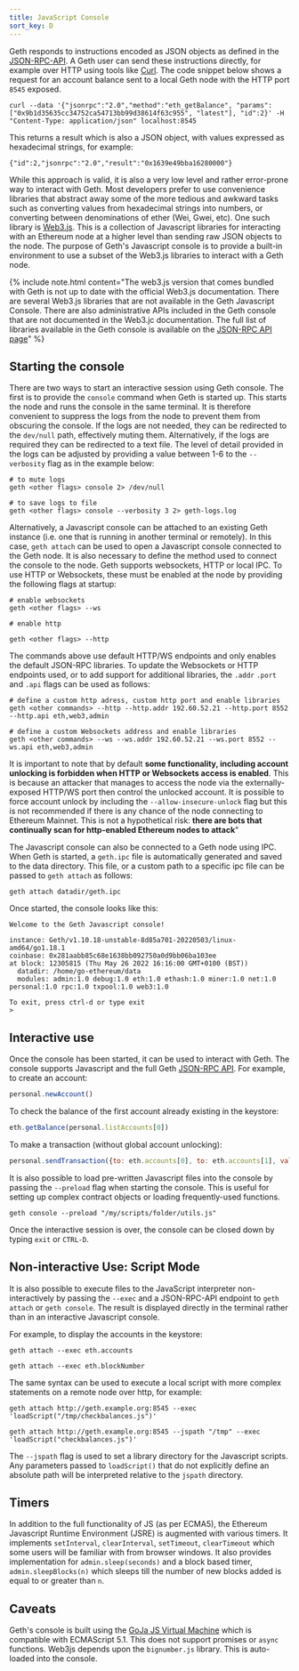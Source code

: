 ```yaml
---
title: JavaScript Console
sort_key: D
---
```


Geth responds to instructions encoded as JSON objects as defined in the [JSON-RPC-API](/docs/rpc/server). A Geth user can send these instructions directly, for example over HTTP using tools like [Curl](https://github.com/curl/curl). The code snippet below shows a request for an account balance sent to a local Geth node with the HTTP port `8545` exposed. 

```
curl --data '{"jsonrpc":"2.0","method":"eth_getBalance", "params": ["0x9b1d35635cc34752ca54713bb99d38614f63c955", "latest"], "id":2}' -H "Content-Type: application/json" localhost:8545
```

This returns a result which is also a JSON object, with values expressed as hexadecimal strings, for example:

```terminal
{"id":2,"jsonrpc":"2.0","result":"0x1639e49bba16280000"}
```

While this approach is valid, it is also a very low level and rather error-prone way to interact with Geth. Most developers prefer to use convenience libraries that abstract away some of the more tedious and awkward tasks such as converting values from hexadecimal strings into numbers, or converting between denominations of ether (Wei, Gwei, etc). One such library is [Web3.js](https://web3js.readthedocs.io/en/v1.7.3/). This is a collection of Javascript libraries for interacting with an Ethereum node at a higher level than sending raw JSON objects to the node. The purpose of Geth's Javascript console is to provide a built-in environment to use a subset of the Web3.js libraries to interact with a Geth node.

{% include note.html content="The web3.js version that comes bundled with Geth is not up to date with the official Web3.js documentation. There are several Web3.js libraries that are not available in the Geth Javascript Console. There are also administrative APIs included in the Geth console that are not documented in the Web3.jc documentation. The full list of libraries available in the Geth console is available on the [JSON-RPC API page](/docs/rpc/server)" %}


## Starting the console

There are two ways to start an interactive session using Geth console. The first is to provide the `console` command when Geth is started up. This starts the node and runs the console in the same terminal. It is therefore convenient to suppress the logs from the node to prevent them from obscuring the console. If the logs are not needed, they can be redirected to the `dev/null` path, effectively muting them. Alternatively, if the logs are required they can be redirected to a text file. The level of detail provided in the logs can be adjusted by providing a value between 1-6 to the `--verbosity` flag as in the example below:

```shell
# to mute logs
geth <other flags> console 2> /dev/null

# to save logs to file
geth <other flags> console --verbosity 3 2> geth-logs.log
```

Alternatively, a Javascript console can be attached to an existing Geth instance (i.e. one that is running in another terminal or remotely). In this case, `geth attach` can be used to open a Javascript console connected to the Geth node. It is also necessary to define the method used to connect the console to the node. Geth supports websockets, HTTP or local IPC. To use HTTP or Websockets, these must be enabled at the node by providing the following flags at startup:

```shell
# enable websockets
geth <other flags> --ws

# enable http

geth <other flags> --http
```

The commands above use default HTTP/WS endpoints and only enables the default JSON-RPC libraries. To update the Websockets or HTTP endpoints used, or to add support for additional libraries, the `.addr` `.port` and `.api` flags can be used as follows:

```shell
# define a custom http adress, custom http port and enable libraries
geth <other commands> --http --http.addr 192.60.52.21 --http.port 8552 --http.api eth,web3,admin

# define a custom Websockets address and enable libraries
geth <other commands> --ws --ws.addr 192.60.52.21 --ws.port 8552 --ws.api eth,web3,admin
```

It is important to note that by default **some functionality, including account unlocking is forbidden when HTTP or Websockets access is enabled**. This is because an attacker that manages to access the node via the externally-exposed HTTP/WS port then control the unlocked account. It is possible to force account unlock by including the `--allow-insecure-unlock` flag but this is not recommended if there is any chance of the node connecting to Ethereum Mainnet. This is not a hypothetical risk: **there are bots that continually scan for http-enabled Ethereum nodes to attack**"

The Javascript console can also be connected to a Geth node using IPC. When Geth is started, a `geth.ipc` file is automatically generated and saved to the data directory. This file, or a custom path to a specific ipc file can be passed to `geth attach` as follows:

```shell
geth attach datadir/geth.ipc
```

Once started, the console looks like this:

```terminal
Welcome to the Geth Javascript console!

instance: Geth/v1.10.18-unstable-8d85a701-20220503/linux-amd64/go1.18.1
coinbase: 0x281aabb85c68e1638bb092750a0d9bb06ba103ee
at block: 12305815 (Thu May 26 2022 16:16:00 GMT+0100 (BST))
  datadir: /home/go-ethereum/data
  modules: admin:1.0 debug:1.0 eth:1.0 ethash:1.0 miner:1.0 net:1.0 personal:1.0 rpc:1.0 txpool:1.0 web3:1.0

To exit, press ctrl-d or type exit
>
```


## Interactive use

Once the console has been started, it can be used to interact with Geth. The console supports Javascript and the full Geth [JSON-RPC API](/docs/rpc/server). For example, to create an account:

```js
personal.newAccount()
```

To check the balance of the first account already existing in the keystore:

```js
eth.getBalance(personal.listAccounts[0])
```


To make a transaction (without global account unlocking):

```js
personal.sendTransaction({to: eth.accounts[0], to: eth.accounts[1], value: web3.toWei(0.5, "ether")})
```

It is also possible to load pre-written Javascript files into the console by passing the `--preload` flag
when starting the console. This is useful for setting up complex contract objects or loading frequently-used
functions.


```shell
geth console --preload "/my/scripts/folder/utils.js"
```

Once the interactive session is over, the console can be closed down by typing `exit` or `CTRL-D`.

## Non-interactive Use: Script Mode

It is also possible to execute files to the JavaScript interpreter non-interactively by passing the `--exec` and a JSON-RPC-API endpoint 
to `geth attach` or `geth console`. The result is displayed directly in the terminal rather than in an interactive Javascript console.

For example, to display the accounts in the keystore:

```shell
geth attach --exec eth.accounts
```


```shell
geth attach --exec eth.blockNumber
```

The same syntax can be used to execute a local script with more complex statements on a remote node over http, for example:

```shell
geth attach http://geth.example.org:8545 --exec 'loadScript("/tmp/checkbalances.js")'

geth attach http://geth.example.org:8545 --jspath "/tmp" --exec 'loadScript("checkbalances.js")'
```

The `--jspath` flag is used to set a library directory for the Javascript scripts. Any parameters passed to `loadScript()`
that do not explicitly define an absolute path will be interpreted relative to the `jspath` directory.


## Timers

In addition to the full functionality of JS (as per ECMA5), the Ethereum Javascript Runtime Environment (JSRE) is augmented with various timers. It implements `setInterval`, `clearInterval`, `setTimeout`, `clearTimeout` which some users will be familiar with from browser windows. It also provides implementation for `admin.sleep(seconds)` and a block based timer, `admin.sleepBlocks(n)` which sleeps till the number of new blocks added is equal to or greater than `n`.


## Caveats

Geth's console is built using the [GoJa JS Virtual Machine](https://github.com/dop251/goja) which is compatible with ECMAScript 5.1. This does not support promises or `async` functions. Web3js depends upon the `bignumber.js` library. This is auto-loaded into the console.
